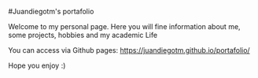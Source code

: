 #Juandiegotm's portafolio

Welcome to my personal page. Here you will fine information about me, some projects, hobbies and my academic Life

You can access via Github pages: https://juandiegotm.github.io/portafolio/

Hope you enjoy :)